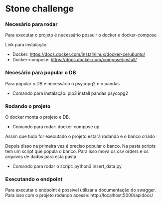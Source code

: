 # Stone challenge
### Necesário para rodar
Para executar o projeto é necessário possuir o docker e docker-compose

Link para instalação:
* Docker: https://docs.docker.com/install/linux/docker-ce/ubuntu/
* Docker-compose: https://docs.docker.com/compose/install/

### Necesário para popular o DB
Para popular o DB é necessário o psycopg2 e o pandas
 * Comando para instalação: pip3 install pandas psycopg2
 
### Rodando o projeto
O docker monta o projeto e DB.

* Comando para rodar: docker-compose up

Assim que tudo for executado o projeto estará rodando e o banco criado

Depois disso na primeira vez é preciso popular o banco.
Na pasta scripts tem um script que popula o banco.
Para isso mova os csv orders e os arquivos de dados para esta pasta
* Comando para rodar o script: python3 insert_data.py

### Executando o endpoint
Para executar o endpoint é possivel utilizar a documentação do swagger.
Para isso com o projeto rodando acesse: http://localhost:5000/apidocs/
